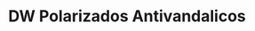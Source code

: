 ---
title: "DW Polarizados Antivandalicos"
url: /ciudad-autonoma-de-buenos-aires/dw-polarizados-antivandalicos/
shop: Autoteile
---